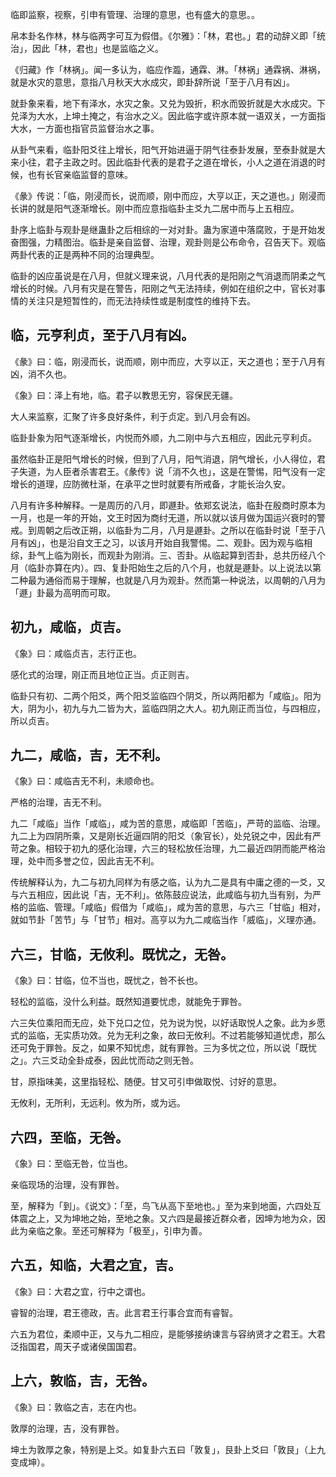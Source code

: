 
临即监察，视察，引申有管理、治理的意思，也有盛大的意思。。

帛本卦名作林，林与临两字可互为假借。《尔雅》：「林，君也。」君的动辞义即「统治」，因此「林，君也」也是监临之义。

《归藏》作「林祸」。闻一多认为，临应作瀶，通霖、淋。「林祸」通霖祸、淋祸，就是水灾的意思，意指八月秋天大水成灾，即卦辞所说「至于八月有凶」。

就卦象来看，地下有泽水，水灾之象。又兑为毁折，积水而毁折就是大水成灾。下兑泽为大水，上坤土掩之，有治水之义。因此临字或许原本就一语双关，一方面指大水，一方面也指官员监督治水之事。

从卦气来看，临卦阳爻往上增长，阳气开始进逼于阴气往泰卦发展，至泰卦就是大来小往，君子主政之时。因此临卦代表的是君子之道在增长，小人之道在消退的时候，也有长官亲临监督的意味。

《彖》传说：「临，刚浸而长，说而顺，刚中而应，大亨以正，天之道也。」刚浸而长讲的就是阳气逐渐增长。刚中而应意指临卦主爻九二居中而与上五相应。

卦序上临卦与观卦是继蛊卦之后相综的一对对卦。蛊为家道中落腐败，于是开始发奋图强，力精图治。临卦是亲自监督、治理，观卦则是公布命令，召告天下。观临两卦代表的正是两种不同的治理典型。

临卦的凶应虽说是在八月，但就义理来说，八月代表的是阳刚之气消退而阴柔之气增长的时候。八月有灾是在警告，阳刚之气无法持续，例如在组织之中，官长对事情的关注只是短暂性的，而无法持续性或是制度性的维持下去。

## 临，元亨利贞，至于八月有凶。

《彖》曰：临，刚浸而长，说而顺，刚中而应，大亨以正，天之道也；至于八月有凶，消不久也。

《象》曰：泽上有地，临。君子以教思无穷，容保民无疆。

大人来监察，汇聚了许多良好条件，利于贞定。到八月会有凶。

临卦卦象为阳气逐渐增长，内悦而外顺，九二刚中与六五相应，因此元亨利贞。

虽然临卦正是阳气增长的时候，但到了八月，阳气消退，阴气增长，小人得位，君子失道，为人臣者杀害君王。《彖传》说「消不久也」，这是在警惕，阳气没有一定增长的道理，应防微杜渐，在承平之世时就要有所戒备，才能长治久安。

八月有许多种解释。一是周历的八月，即遯卦。依郑玄说法，临卦在殷商时原本为一月，也是一年的开始，文王时因为商纣无道，所以就以该月做为国运兴衰时的警戒。到周朝之后改正朔，以临卦为二月，八月是遯卦。之所以在临卦时说「至于八月有凶」，也是沿自文王之习，以该月开始自我警惕。二、观卦。因为观与临相综，卦气上临为刚长，而观卦为刚消。三、否卦。从临起算到否卦，总共历经八个月（临卦亦算在内）。四、复卦阳始生之后的八个月，也就是遯卦。以上说法以第二种最为通俗而易于理解，也就是八月为观卦。然而第一种说法，以周朝的八月为「遯」卦最为高明而可取。

## 初九，咸临，贞吉。

《象》曰：咸临贞吉，志行正也。

感化式的治理，刚正而且地位正当。贞正则吉。

临卦只有初、二两个阳爻，两个阳爻监临四个阴爻，所以两阳都为「咸临」。阳为大，阴为小，初九与九二皆为大，监临四阴之大人。初九刚正而当位，与四相应，所以贞吉。

## 九二，咸临，吉，无不利。

《象》曰：咸临吉无不利，未顺命也。

严格的治理，吉无不利。

九二「咸临」当作「咸临」，咸为苦的意思，咸临即「苦临」，严苛的监临、治理。九二上为四阴所乘，又是刚长近逼四阴的阳爻（象官长），处兑锐之中，因此有严苛之象。相较于初九的感化治理，六三的轻松放任治理，九二最近四阴而能严格治理，处中而多誉之位，因此吉无不利。

传统解释认为，九二与初九同样为有感之临，认为九二是具有中庸之德的一爻，又与六五相应，因此说「吉，无不利」。依陈鼓应说法，此咸临与初九当有别，为严格的监临、管理。「咸临」假借为「咸临」，咸为苦的意思，与六三「甘临」相对，就如节卦「苦节」与「甘节」相对。高亨以为九二咸临当作「威临」，义理亦通。

## 六三，甘临，无攸利。既忧之，无咎。

《象》曰：甘临，位不当也，既忧之，咎不长也。

轻松的监临，没什么利益。既然知道要忧虑，就能免于罪咎。

六三失位乘阳而无应，处下兑口之位，兑为说为悦，以好话取悦人之象。此为乡愿式的监临，无实质功效。兑为无利之象，故曰无攸利。不过若能够知道忧虑，那么还可免于罪咎。反之，如果不知忧虑，就有罪咎。三为多忧之位，所以说「既忧之」。六三爻动全卦成泰，因此忧而动之则无咎。

甘，原指味美，这里指轻松、随便。甘又可引申做取悦、讨好的意思。

无攸利，无所利，无远利。攸为所，或为远。

## 六四，至临，无咎。

《象》曰：至临无咎，位当也。

亲临现场的治理，没有罪咎。

至，解释为「到」。《说文》：「至，鸟飞从高下至地也。」至为来到地面，六四处互体震之上，又为坤地之始，至地之象。又六四是最接近群众者，因坤为地为众，因此为亲临之象。至还可解释为「极至」，引申为善。

## 六五，知临，大君之宜，吉。

《象》曰：大君之宜，行中之谓也。

睿智的治理，君王德政，吉。此言君王行事合宜而有睿智。

六五为君位，柔顺中正，又与九二相应，是能够接纳谏言与容纳贤才之君王。大君泛指国君，周天子或诸侯国国君。

## 上六，敦临，吉，无咎。

《象》曰：敦临之吉，志在内也。

敦厚的治理，吉，没有罪咎。

坤土为敦厚之象，特别是上爻。如复卦六五曰「敦复」，艮卦上爻曰「敦艮」（上九变成坤）。